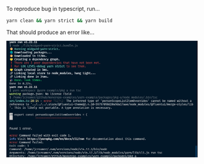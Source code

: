 To reproduce bug in typescript, run...

```bash
yarn clean && yarn strict && yarn build
```

That should produce an error like...

![failure](failure.png)